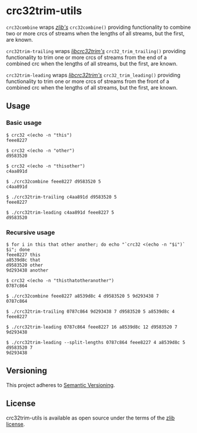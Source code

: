 # crc32trim-utils

`crc32combine` wraps _[zlib's](https://github.com/madler/zlib)_ `crc32combine()` providing functionality to combine two or more crcs of streams when the lengths of all streams, but the first, are known.

`crc32trim-trailing` wraps _[libcrc32trim's](https://github.com/werekraken/libcrc32trim)_ `crc32_trim_trailing()` providing functionality to trim one or more crcs of streams from the end of a combined crc when the lengths of all streams, but the first, are known.

`crc32trim-leading` wraps _[libcrc32trim's](https://github.com/werekraken/libcrc32trim)_ `crc32_trim_leading()` providing functionality to trim one or more crcs of streams from the front of a combined crc when the lengths of all streams, but the first, are known.

## Usage

### Basic usage

```
$ crc32 <(echo -n "this")
feee8227
```
```
$ crc32 <(echo -n "other")
d9583520
```
```
$ crc32 <(echo -n "thisother")
c4aa891d
```
```
$ ./crc32combine feee8227 d9583520 5
c4aa891d
```
```
$ ./crc32trim-trailing c4aa891d d9583520 5
feee8227
```
```
$ ./crc32trim-leading c4aa891d feee8227 5
d9583520
```

### Recursive usage

```
$ for i in this that other another; do echo "`crc32 <(echo -n "$i")` $i"; done
feee8227 this
a8539d8c that
d9583520 other
9d293438 another
```
```
$ crc32 <(echo -n "thisthatotheranother")
0787c864
```
```
$ ./crc32combine feee8227 a8539d8c 4 d9583520 5 9d293438 7
0787c864
```
```
$ ./crc32trim-trailing 0787c864 9d293438 7 d9583520 5 a8539d8c 4
feee8227
```
```
$ ./crc32trim-leading 0787c864 feee8227 16 a8539d8c 12 d9583520 7
9d293438
```
```
$ ./crc32trim-leading --split-lengths 0787c864 feee8227 4 a8539d8c 5 d9583520 7
9d293438
```

## Versioning

This project adheres to [Semantic Versioning](https://semver.org/spec/v2.0.0.html).

## License
crc32trim-utils is available as open source under the terms of the [zlib license](LICENSE).
